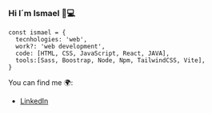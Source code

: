 ### Hi I´m Ismael 👋💻

```JS
const ismael = {
  tecnhologies: 'web',
  work?: 'web development',
  code: [HTML, CSS, JavaScript, React, JAVA],
  tools:[Sass, Boostrap, Node, Npm, TailwindCSS, Vite],
}
```
You can find me 🌍:
- [LinkedIn](https://www.linkedin.com/in/ismael-camacho-linares)

<!--
**Ismaelcamacho9/Ismaelcamacho9** is a ✨ _special_ ✨ repository because its `README.md` (this file) appears on your GitHub profile.

Here are some ideas to get you started:

- 🔭 I’m currently working on ...
- 🌱 I’m currently learning ...
- 👯 I’m looking to collaborate on ...
- 🤔 I’m looking for help with ...
- 💬 Ask me about ...
- 📫 How to reach me: ...
- 😄 Pronouns: ...
- ⚡ Fun fact: ...
-->
